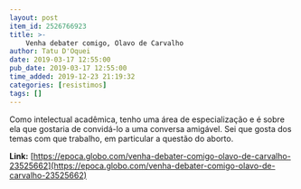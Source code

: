 ```yaml
---
layout: post
item_id: 2526766923
title: >-
    Venha debater comigo, Olavo de Carvalho
author: Tatu D'Oquei
date: 2019-03-17 12:55:00
pub_date: 2019-03-17 12:55:00
time_added: 2019-12-23 21:19:32
categories: [resistimos]
tags: []
---
```


Como intelectual acadêmica, tenho uma área de especialização e é sobre ela que gostaria de convidá-lo a uma conversa amigável. Sei que gosta dos temas com que trabalho, em particular a questão do aborto.

**Link:** [https://epoca.globo.com/venha-debater-comigo-olavo-de-carvalho-23525662](https://epoca.globo.com/venha-debater-comigo-olavo-de-carvalho-23525662)

